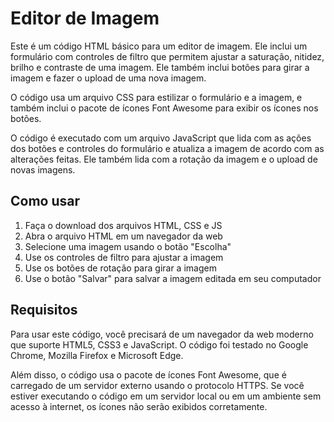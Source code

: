 # Editor de Imagem

Este é um código HTML básico para um editor de imagem. Ele inclui um formulário com controles de filtro que permitem ajustar a saturação, nitidez, brilho e contraste de uma imagem. Ele também inclui botões para girar a imagem e fazer o upload de uma nova imagem.

O código usa um arquivo CSS para estilizar o formulário e a imagem, e também inclui o pacote de ícones Font Awesome para exibir os ícones nos botões.

O código é executado com um arquivo JavaScript que lida com as ações dos botões e controles do formulário e atualiza a imagem de acordo com as alterações feitas. Ele também lida com a rotação da imagem e o upload de novas imagens.

## Como usar

1. Faça o download dos arquivos HTML, CSS e JS
2. Abra o arquivo HTML em um navegador da web
3. Selecione uma imagem usando o botão "Escolha"
4. Use os controles de filtro para ajustar a imagem
5. Use os botões de rotação para girar a imagem
6. Use o botão "Salvar" para salvar a imagem editada em seu computador

## Requisitos

Para usar este código, você precisará de um navegador da web moderno que suporte HTML5, CSS3 e JavaScript. O código foi testado no Google Chrome, Mozilla Firefox e Microsoft Edge.

Além disso, o código usa o pacote de ícones Font Awesome, que é carregado de um servidor externo usando o protocolo HTTPS. Se você estiver executando o código em um servidor local ou em um ambiente sem acesso à internet, os ícones não serão exibidos corretamente.
